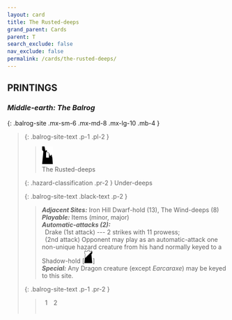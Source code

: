 ```yaml
---
layout: card
title: The Rusted-deeps
grand_parent: Cards
parent: T
search_exclude: false
nav_exclude: false
permalink: /cards/the-rusted-deeps/
---
```


## PRINTINGS


### _Middle-earth: The Balrog_

{: .balrog-site .mx-sm-6 .mx-md-8 .mx-lg-10 .mb-4 }
> {: .balrog-site-text .p-1 .pl-2 }
> > <div class="card-mp"><img src="/assets/images/ruinlair-L.svg"></div>
> > <div class="card-name">The Rusted-deeps</div>
>
> {: .hazard-classification .pr-2 }
> Under-deeps
>
> {: .balrog-site-text .black-text .p-2 }
> > _**Adjacent Sites:**_ Iron Hill Dwarf-hold (13), The Wind-deeps (8) <br>_**Playable:**_ Items (minor, major) <br>_**Automatic-attacks (2):**_<br>&ensp;Drake (1st attack) --- 2 strikes with 11 prowess; <br>&ensp;(2nd attack) Opponent may play as an automatic-attack one non-unique hazard creature from his hand normally keyed to a Shadow-hold <nobr>[<img src="/assets/images/shadow-hold.svg">]</nobr> <br>_**Special:**_ Any Dragon creature (except _Earcaraxe_) may be keyed to this site. 
> 
> {: .balrog-site-text .p-1 .pr-2 }
> > <div class="hero-site-draw"><span class="minion-you-draw">&ensp;1&ensp;</span><span class="minion-opp-draw">&ensp;2&ensp;</span></div>
> > <div class="card-corruption">&nbsp;</div>

